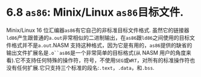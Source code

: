 6.8 `as86`: Minix/Linux `as86`目标文件.
======

Minix/Linux 16 位汇编器`as86`有它自己的非标准目标文件格式. 虽然它的链接器`ld86`产生跟普通的`a.out`非常相似的二进制输出，在`as86`跟`ld86`之间使用的目标文件格式并不是`a.out`.NASM 支持这种格式，因为它是有用的，`as86`提供的缺省的输出文件扩展名是`.o``as86`是一个非常简单的目标格式(从 NASM 用户的角度来看).它不支持任何特殊的操作符，符号，不使用`SEG`或`WRT`，对所有的标准操作符也没有任何扩展.它只支持三个标准的段名:`.text`，`.data`，和`.bss`.
